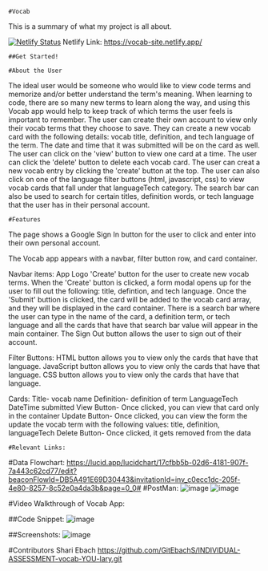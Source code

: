     #Vocab

This is a summary of what my project is all about.


[![Netlify Status](https://api.netlify.com/api/v1/badges/82ae5ff2-2cbc-4dd7-999a-798d472ce490/deploy-status)](https://app.netlify.com/sites/vocab-site/deploys) 
Netlify Link: https://vocab-site.netlify.app/

    ##Get Started!

    #About the User
The ideal user would be someone who would like to view code terms and memorize and/or better understand the term's meaning. When learning to code, there are so many new terms to learn along the way, and using this Vocab app would help to keep track of which terms the user feels is important to remember. 
The user can create their own account to view only their vocab terms that they choose to save. They can create a new vocab card with the following details: vocab title, definition, and tech language of the term. The date and time that it was submitted will be on the card as well.
The user can click on the 'view' button to view one card at a time. The user can click the 'delete' button to delete each vocab card. The user can creat a new vocab entry by clicking the 'create' button at the top. The user can also click on one of the language filter buttons (html, javascript, css) to view vocab cards that fall under that languageTech category. 
The search bar can also be used to search for certain titles, definition words, or tech language that the user has in their personal account.

    #Features
The page shows a Google Sign In button for the user to click and enter into their own personal account. 

The Vocab app appears with a navbar, filter button row, and card container. 

Navbar items:
App Logo
'Create' button for the user to create new vocab terms. When the 'Create' button is clicked, a form modal opens up for the user to fill out the following: title, defintion, and tech language. Once the 'Submit' buttion is clicked, the card will be added to the vocab card array, and they will be displayed in the card container. 
There is a search bar where the user can type in the name of the card, a definition term, or tech language and all the cards that have that search bar value will appear in the main container.
The Sign Out button allows the user to sign out of their account.

Filter Buttons:
HTML button allows you to view only the cards that have that language.
JavaScript button allows you to view only the cards that have that language.
CSS button allows you to view only the cards that have that language.

Cards: 
Title- vocab name
Definition- definition of term 
LanguageTech
DateTime submitted
View Button- Once clicked, you can view that card only in the container
Update Button- Once clicked, you can view the form the update the vocab term with the following values: title, definition, languageTech
Delete Button- Once clicked, it gets removed from the data



    #Relevant Links:
#Data Flowchart: https://lucid.app/lucidchart/17cfbb5b-02d6-4181-907f-7a443c62cd77/edit?beaconFlowId=DB5A491E69D30443&invitationId=inv_c0ecc1dc-205f-4e80-8257-8c52e0a4da3b&page=0_0#
#PostMan: ![image](https://github.com/GitEbachS/INDIVIDUAL-ASSESSMENT-vocab-YOU-lary/assets/119310701/7301a7fc-1f19-437d-9b7b-f033e2175f89)
![image](https://github.com/GitEbachS/INDIVIDUAL-ASSESSMENT-vocab-YOU-lary/assets/119310701/7087df6a-f270-4739-a27c-539501c83acc)



#Video Walkthrough of Vocab App:

##Code Snippet:
![image](https://github.com/GitEbachS/INDIVIDUAL-ASSESSMENT-vocab-YOU-lary/assets/119310701/14938e31-30be-4662-b941-b44c84458459)

##Screenshots: 
![image](https://github.com/GitEbachS/INDIVIDUAL-ASSESSMENT-vocab-YOU-lary/assets/119310701/c681f7ed-8fc0-428f-8516-33baa6d25473)

#Contributors
Shari Ebach
https://github.com/GitEbachS/INDIVIDUAL-ASSESSMENT-vocab-YOU-lary.git

